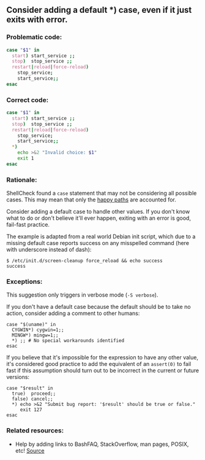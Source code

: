 ## Consider adding a default *) case, even if it just exits with error.

### Problematic code:

```sh
case "$1" in
  start) start_service ;;
  stop)  stop_service ;;
  restart|reload|force-reload)
    stop_service;
    start_service;;
esac
```

### Correct code:

```sh
case "$1" in
  start) start_service ;;
  stop)  stop_service ;;
  restart|reload|force-reload)
    stop_service;
    start_service;;
  *)
    echo >&2 "Invalid choice: $1"
    exit 1
esac
```

### Rationale:

ShellCheck found a `case` statement that may not be considering all possible cases. This may mean that only the [happy paths](https://en.wikipedia.org/wiki/Happy_path) are accounted for.

Consider adding a default case to handle other values. If you don't know what to do or don't believe it'll ever happen, exiting with an error is good, fail-fast practice.

The example is adapted from a real world Debian init script, which due to a missing default case reports success on any misspelled command (here with underscore instead of dash):

```
$ /etc/init.d/screen-cleanup force_reload && echo success
success
```

### Exceptions:

This suggestion only triggers in verbose mode (`-S verbose`). 

If you don't have a default case because the default should be to take no action, consider adding a comment to other humans:

```
case "$(uname)" in
  CYGWIN*) cygwin=1;;
  MINGW*) mingw=1;;
  *) ;; # No special workarounds identified
esac
```

If you believe that it's impossible for the expression to have any other value, it's considered good practice to add the equivalent of an `assert(0)` to fail fast if this assumption should turn out to be incorrect in the current or future versions:

```
case "$result" in
  true)  proceed;;
  false) cancel;;
  *) echo >&2 "Submit bug report: '$result' should be true or false."
     exit 127
esac
```

### Related resources:

* Help by adding links to BashFAQ, StackOverflow, man pages, POSIX, etc!
[Source](https://github.com/koalaman/shellcheck/wiki/SC2249)

